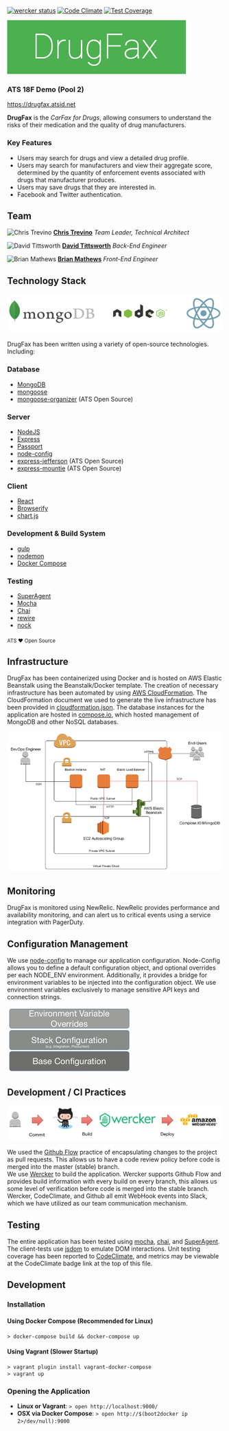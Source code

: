 [![wercker status](https://app.wercker.com/status/e39e9ad81e711bf363bb159deddb9e7a/s/master "wercker status")](https://app.wercker.com/project/bykey/e39e9ad81e711bf363bb159deddb9e7a)
[![Code Climate](https://codeclimate.com/repos/55845aeb6956805917006f76/badges/bae1be1b55e103c9689c/gpa.svg)](https://codeclimate.com/repos/55845aeb6956805917006f76/feed)
[![Test Coverage](https://codeclimate.com/repos/55845aeb6956805917006f76/badges/bae1be1b55e103c9689c/coverage.svg)](https://codeclimate.com/repos/55845aeb6956805917006f76/coverage)

![DrugFax Logo](./documentation/logo.png)
### ATS 18F Demo (Pool 2)

https://drugfax.atsid.net

**DrugFax** is the *CarFax for Drugs*, allowing consumers to understand the risks of their medication and the quality of drug manufacturers. 

### Key Features
* Users may search for drugs and view a detailed drug profile.
* Users may search for manufacturers and view their aggregate score, determined by the quantity of enforcement events associated with drugs that manufacturer produces.
* Users may save drugs that they are interested in. 
* Facebook and Twitter authentication.

## Team
![Chris Trevino](https://avatars0.githubusercontent.com/u/113544?v=3&s=40) **[Chris Trevino](http://www.github.com/darthtrevino)** *Team Leader, Technical Architect*

![David Tittsworth](https://avatars0.githubusercontent.com/u/2513737?v=3&s=40) **[David Tittsworth](http://www.github.com/stopyoukid)** *Back-End Engineer*

![Brian Mathews](https://avatars0.githubusercontent.com/u/848347?v=3&s=40) **[Brian Mathews](http://ww.github.com/bmathews)** *Front-End Engineer*

## Technology Stack
![Technology Stack Logos](./documentation/application_stack.png)


DrugFax has been written using a variety of open-source technologies. Including:
### Database
* [MongoDB](www.mongodb.org)
* [mongoose](http://mongoosejs.com/)
* [mongoose-organizer](https://www.npmjs.com/package/mongoose-organizer) (ATS Open Source)

### Server
* [NodeJS](https://nodejs.org/)
* [Express](expressjs.com/)
* [Passport](passportjs.org)
* [node-config](https://www.npmjs.com/package/config)
* [express-jefferson](https://www.npmjs.com/package/express-jefferson) (ATS Open Source)
* [express-mountie](https://www.npmjs.com/package/express-mountie) (ATS Open Source)

### Client
* [React](https://facebook.github.io/react/)
* [Browserify](http://browserify.org/)
* [chart.js](http://www.chartjs.org/)

### Development & Build System
* [gulp](http://gulpjs.com/)
* [nodemon](http://nodemon.io/)
* [Docker Compose](https://docs.docker.com/compose/)

### Testing
* [SuperAgent](https://github.com/visionmedia/superagent)
* [Mocha](http://mochajs.org/)
* [Chai](chaijs.com)
* [rewire](https://github.com/jhnns/rewire)
* [nock](https://github.com/pgte/nock)

<sub>ATS ❤ Open Source</sub>

## Infrastructure
DrugFax has been containerized using Docker and is hosted on AWS Elastic Beanstalk using the Beanstalk/Docker template. 
The creation of necessary infrastructure has been automated by using [AWS CloudFormation](https://aws.amazon.com/cloudformation/). 
The CloudFormation document we used to generate the live infrastructure has been provided in [cloudformation.json](https://github.com/atsid/18f-RFQ993471-POOL2/blob/master/cloudformation.json).
The database instances for the application are hosted in [compose.io](http://compose.io/), which hosted management of MongoDB and other NoSQL databases.

![Infrastructure Diagram](./documentation/infrastructure.png)

## Monitoring
DrugFax is monitored using NewRelic. NewRelic provides performance and availability monitoring, and can alert us to critical events using a service integration with PagerDuty.
 
## Configuration Management
We use [node-config](https://www.npmjs.com/package/config) to manage our application configuration. 
Node-Config allows you to define a default configuration object, and optional overrides per each NODE_ENV environment. 
Additionally, it provides a bridge for environment variables to be injected into the configuration object. 
We use environment variables exclusively to manage sensitive API keys and connection strings.

![Config Stack Diagram](./documentation/config_stack.png)

## Development / CI Practices

![Developer Flow Diagram](./documentation/developer_flow.png)

We used the [Github Flow](https://guides.github.com/introduction/flow/) practice of encapsulating changes to the project as pull requests. 
This allows us to have a code review policy before code is merged into the master (stable) branch.  
We use [Wercker](wercker.com) to build the application.
Wercker supports Github Flow and provides build information with every build on every branch, this allows us some level of verification before code is merged into the stable branch.
Wercker, CodeClimate, and Github all emit WebHook events into Slack, which we have utilized as our team communication mechanism.

## Testing
The entire application has been tested using [mocha](https://github.com/mochajs/mocha), [chai](http://chaijs.com/), and [SuperAgent](https://visionmedia.github.io/superagent/). 
The client-tests use [jsdom](https://github.com/tmpvar/jsdom) to emulate DOM interactions. 
Unit testing coverage has been reported to [CodeClimate](codeclimate.com), and metrics may be viewable at the CodeClimate badge link at the top of this file.

## Development
### Installation
#### Using Docker Compose (Recommended for Linux)
    > docker-compose build && docker-compose up
        
#### Using Vagrant (Slower Startup)
    > vagrant plugin install vagrant-docker-compose
    > vagrant up
    
### Opening the Application
* **Linux or Vagrant**: `> open http://localhost:9000/`
* **OSX via Docker Compose**: `> open http://$(boot2docker ip 2>/dev/null):9000`

